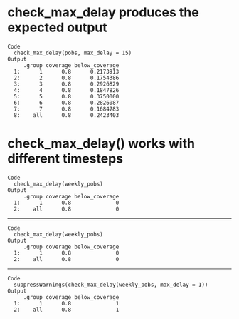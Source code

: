 # check_max_delay produces the expected output

    Code
      check_max_delay(pobs, max_delay = 15)
    Output
         .group coverage below_coverage
      1:      1      0.8      0.2173913
      2:      2      0.8      0.1754386
      3:      3      0.8      0.2926829
      4:      4      0.8      0.1847826
      5:      5      0.8      0.3750000
      6:      6      0.8      0.2826087
      7:      7      0.8      0.1684783
      8:    all      0.8      0.2423403

# check_max_delay() works with different timesteps

    Code
      check_max_delay(weekly_pobs)
    Output
         .group coverage below_coverage
      1:      1      0.8              0
      2:    all      0.8              0

---

    Code
      check_max_delay(weekly_pobs)
    Output
         .group coverage below_coverage
      1:      1      0.8              0
      2:    all      0.8              0

---

    Code
      suppressWarnings(check_max_delay(weekly_pobs, max_delay = 1))
    Output
         .group coverage below_coverage
      1:      1      0.8              1
      2:    all      0.8              1

